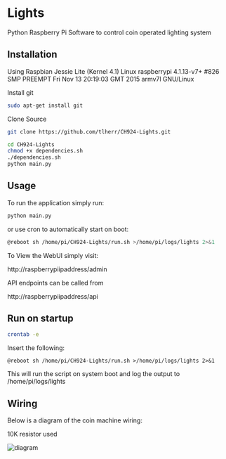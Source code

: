 # Lights
Python Raspberry Pi Software to control coin operated lighting system


## Installation

Using Raspbian Jessie Lite (Kernel 4.1) Linux raspberrypi 4.1.13-v7+ #826 SMP PREEMPT Fri Nov 13 20:19:03 GMT 2015 armv7l GNU/Linux

Install git
```bash
sudo apt-get install git
```

Clone Source
```bash
git clone https://github.com/tlherr/CH924-Lights.git
```

```bash
cd CH924-Lights
chmod +x dependencies.sh
./dependencies.sh
python main.py
```

## Usage

To run the application simply run:
```bash
python main.py
```

or use cron to automatically start on boot:
```bash
@reboot sh /home/pi/CH924-Lights/run.sh >/home/pi/logs/lights 2>&1
```

To View the WebUI simply visit:

http://raspberrypiipaddress/admin

API endpoints can be called from

http://raspberrypiipaddress/api

## Run on startup

```bash
crontab -e
```

Insert the following:

```
@reboot sh /home/pi/CH924-Lights/run.sh >/home/pi/logs/lights 2>&1
```

This will run the script on system boot and log the output to /home/pi/logs/lights

## Wiring

Below is a diagram of the coin machine wiring:

10K resistor used

![diagram](http://fritzing.org/media/fritzing-repo/projects/c/ch924-coin-operated-lights/images/CH924_bb.png "Wiring")